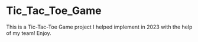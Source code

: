 # Tic_Tac_Toe_Game
This is a Tic-Tac-Toe Game project I helped implement in 2023 with the help of my team! Enjoy.
